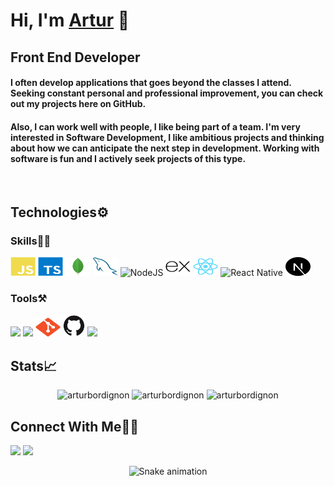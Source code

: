 <div>
  <h1>Hi, I'm <a href="https://www.linkedin.com/in/arturbordignon/">Artur</a> 🚀</h1>
  <h2>Front End Developer</h2>
    
  <h4>I often develop applications that goes beyond the classes I attend. Seeking constant personal and professional improvement, you can check out my projects here on GitHub.</h4> 

  <h4>Also, I can work well with people, I like being part of a team. I'm very interested in Software Development, I like ambitious projects and thinking about how we can anticipate the next step in development. Working with software is fun and I actively seek projects of this type.</h4>
</div>
<br>

## Technologies⚙️

### Skills✍🏼

  <img alt="Js" height="30" width="40" src="https://raw.githubusercontent.com/devicons/devicon/master/icons/javascript/javascript-plain.svg"> <img alt="TypeScript" height="30" width="40" src="https://github.com/devicons/devicon/blob/master/icons/typescript/typescript-original.svg"> <img alt="MongoDB" height="30" width="40" src="https://github.com/devicons/devicon/blob/master/icons/mongodb/mongodb-original.svg"> <img alt="MySQL" height="30" width="40" src="https://github.com/devicons/devicon/blob/master/icons/mysql/mysql-original.svg"> <img alt="NodeJS" height="30" width="40" src="https://cdn.worldvectorlogo.com/logos/nodejs-icon.svg"> <img alt="NodeJS" height="30" width="40" src="https://github.com/devicons/devicon/blob/master/icons/express/express-original.svg"> <img alt="React" height="30" width="40" src="https://raw.githubusercontent.com/devicons/devicon/master/icons/react/react-original.svg"> <img alt="React Native" height="30" width="40" src="https://cdn.worldvectorlogo.com/logos/react-native-1.svg"> <img alt="NextJS" height="30" width="40" src="https://github.com/devicons/devicon/blob/master/icons/nextjs/nextjs-original.svg">
  
### Tools⚒️  
<img src="https://img.icons8.com/fluency/35/000000/visual-studio-code-2019.png"/> <img src="https://img.icons8.com/color/35/000000/figma--v2.png"/> <img alt="git" height="30" width="40" src="https://raw.githubusercontent.com/devicons/devicon/master/icons/git/git-original.svg"> <img alt="github" height="35" width="35" src="https://raw.githubusercontent.com/devicons/devicon/master/icons/github/github-original.svg"> <img src="https://img.icons8.com/cute-clipart/35/000000/canva.png"/>

## Stats📈

<p align="center">
<img width="40%" src="https://github-readme-stats.vercel.app/api/top-langs?username=arturbordignon&show_icons=true&theme=dracula&title_color=ff8000&text_color=ffffff&bg_color=000000&locale=en&layout=compact&hide_border=true" alt="arturbordignon" /> 
<img width="48%" src="https://github-readme-stats.vercel.app/api?username=arturbordignon&show_icons=true&theme=dracula&title_color=ff8000&text_color=ffffff&bg_color=000000&locale=en&hide_border=true" alt="arturbordignon" />
<img width="48%" src="https://github-readme-streak-stats.herokuapp.com/?user=arturbordignon&theme=highcontrast&hide_border=true" alt="arturbordignon" />
</p>
  
## Connect With Me👋🏼

<p align="left">  
<a href="https://linkedin.com/in/arturbordignon" target="_blank"><img src="https://img.icons8.com/color/35/000000/linkedin.png"/></a>
<a href="mailto:arthurbordignon@hotmail.com" target="_blank"><img width="3%" src="https://github.com/sempostma/office365-icons/blob/master/svg/outlook.svg"></a>
 

<div align="center">
  
  ![Snake animation](https://github.com/danielbped/danielbped/blob/output/github-contribution-grid-snake.svg)
  
</div>

